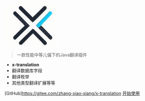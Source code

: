 
![logo](icon.png)
> 一款性能中等儿偏下的Java翻译插件

- **x-translation**
- 翻译数据库字段  
- 翻译枚举   
- 其他类型翻译扩展等等 



[GitHub]https://gitee.com/zhang-xiao-xiang/x-translation
[开始使用](#README.md)
